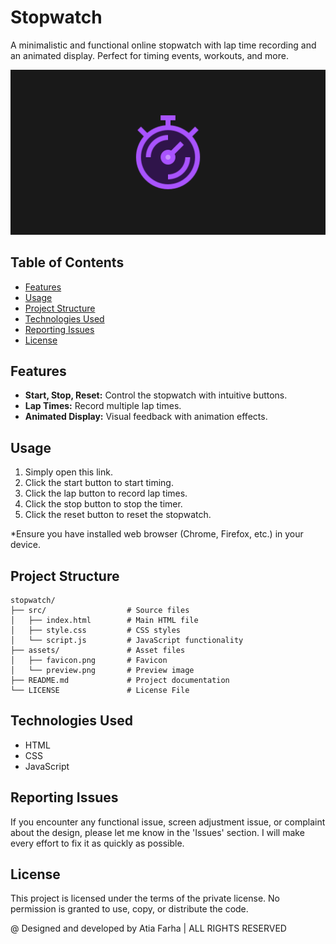 # Stopwatch

A minimalistic and functional online stopwatch with lap time recording and an animated display. Perfect for timing events, workouts, and more. 

![Preview](preview.png)

## Table of Contents

- [Features](#features)
- [Usage](#usage)
- [Project Structure](#project-structure)
- [Technologies Used](#technologies-used)
- [Reporting Issues](#reporting-issues)
- [License](#license)

## Features

- **Start, Stop, Reset:** Control the stopwatch with intuitive buttons.
- **Lap Times:** Record multiple lap times.
- **Animated Display:** Visual feedback with animation effects.

## Usage

1. Simply open this link.
2. Click the start button to start timing.
3. Click the lap button to record lap times.
4. Click the stop button to stop the timer.
5. Click the reset button to reset the stopwatch.

*Ensure you have installed web browser (Chrome, Firefox, etc.) in your device.

## Project Structure

```plaintext
stopwatch/
├── src/                  # Source files
│   ├── index.html        # Main HTML file
│   ├── style.css         # CSS styles
│   └── script.js         # JavaScript functionality
├── assets/               # Asset files
│   ├── favicon.png       # Favicon
│   └── preview.png       # Preview image
├── README.md             # Project documentation
└── LICENSE               # License File
```

## Technologies Used

- HTML
- CSS
- JavaScript

## Reporting Issues

If you encounter any functional issue, screen adjustment issue, or complaint about the design, please let me know in the 'Issues' section. I will make every effort to fix it as quickly as possible.

## License

This project is licensed under the terms of the private license. No permission is granted to use, copy, or distribute the code.

@ Designed and developed by Atia Farha | ALL RIGHTS RESERVED